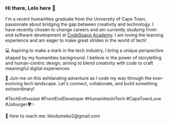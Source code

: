 ### Hi there, Lelo here 👋

I'm a recent humanities graduate from the University of Cape Town, passionate about bridging the gap between creativity and technology. I have recently chosen to change careers and am currently studying front-end software development at [CodeSpace Academy](https://www.codespace.co.za/). I am loving the learning experience and am eager to make great strides in the world of tech! 

💻 Aspiring to make a mark in the tech industry, I bring a unique perspective shaped by my humanities background. I believe in the power of storytelling and human-centric design, aiming to blend creativity with code to craft meaningful digital experiences.

🚀 Join me on this exhilarating adventure as I code my way through the ever-evolving tech landscape. Let's connect, collaborate, and build something extraordinary!

#TechEnthusiast #FrontEndDeveloper #HumanitiesInTech #CapeTownLove #Joburger🌍✨




<!-- insert the badges of HTML, CSS, and JavaScript with the git logo as well --!>

🔌 How to reach me:
lelodumeko2@gmail.com






